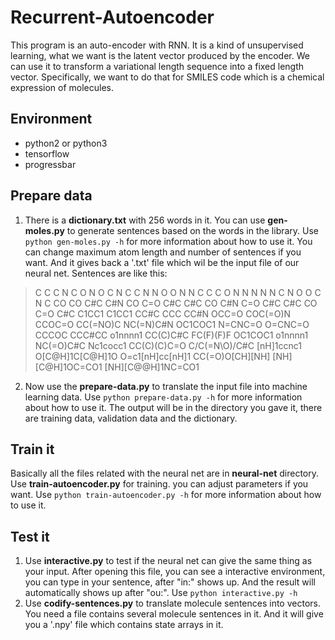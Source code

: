 Recurrent-Autoencoder
=====================
This program is an auto-encoder with RNN. It is a kind of unsupervised learning, what we want is the latent vector produced by the encoder. We can use it to transform a variational length sequence into a fixed length vector. Specifically, we want to do that for SMILES code which is a chemical expression of molecules.

Environment
-----------
* python2 or python3
* tensorflow
* progressbar

Prepare data
-------------
1. There is a __dictionary.txt__ with 256 words in it. You can use __gen-moles.py__ to generate sentences based on the words in the library. Use `python gen-moles.py -h` for more information about how to use it. You can change maximum atom length and number of sentences if you want. And it gives back a '.txt' file which wil be the input file of our neural net.
Sentences are like this:
> C C C N C O N O C N C C N N O O N N C C C O N N N N N C N O O C N C CO CO C#C C#N CO C=O C#C C#C CO C#N C=O C#C C#C CO C=O C#C C1CC1 C1CC1 CC#C CCC CC#N OCC=O COC(=O)N CCOC=O CC(=NO)C NC(=N)C#N OC1COC1 N=CNC=O O=CNC=O CCCOC CCC#CC o1nnnn1 CC(C)C#C FC(F)(F)F OC1COC1 o1nnnn1 NC(=O)C#C Nc1cocc1 CC(C)(C)C=O C/C(=N\O)/C#C [nH]1ccnc1 O[C@H]1C[C@H]1O O=c1[nH]cc[nH]1 CC(=O)O[CH][NH] [NH][C@H]1OC=CO1 [NH][C@@H]1NC=CO1
2. Now use the __prepare-data.py__ to translate the input file into machine learning data. Use `python prepare-data.py -h` for more information about how to use it. The output will be in the directory you gave it, there are training data, validation data and the dictionary.

Train it
--------
Basically all the files related with the neural net are in __neural-net__ directory. Use __train-autoencoder.py__ for training. you can adjust parameters if you want. Use `python train-autoencoder.py -h` for more information about how to use it.

Test it
-------
1. Use __interactive.py__ to test if the neural net can give the same thing as your input. After opening this file, you can see a interactive environment, you can type in your sentence, after "in:" shows up. And the result will automatically shows up after "ou:". Use `python interactive.py -h`
2. Use __codify-sentences.py__ to translate molecule sentences into vectors. You need a file contains several molecule sentences in it. And it will give you a '.npy' file which contains state arrays in it.
